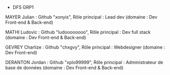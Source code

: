 
- DFS GRP1

MAYER Julian :
Github "xonyis",
Rôle principal : Lead dev (domaine : Dev Front-end & Back-end)

MATHI Ludovic :
Github "ludoooooooo",
Rôle principal : Dev full stack (domaine : Dev Front-end & Back-end)

GEVREY Charlize :
Github "chxgvy",
Rôle principal : Webdesigner (domaine : Dev Front-end)

DERANTON Jordan :
Github "xplo99999",
Rôle principal : Administrateur de base de données (domaine : Dev Front-end & Back-end)
